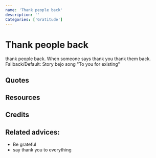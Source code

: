 ```yaml
---
name: 'Thank people back'
description: ''
Categories: ['Gratitude']
---
```

# Thank people back

thank people back. When someone says thank you thank them back. Fallback/Default: Story bejo song "To you for existing"

## Quotes

## Resources

## Credits

## Related advices:

- Be grateful
- say thank you to everything
